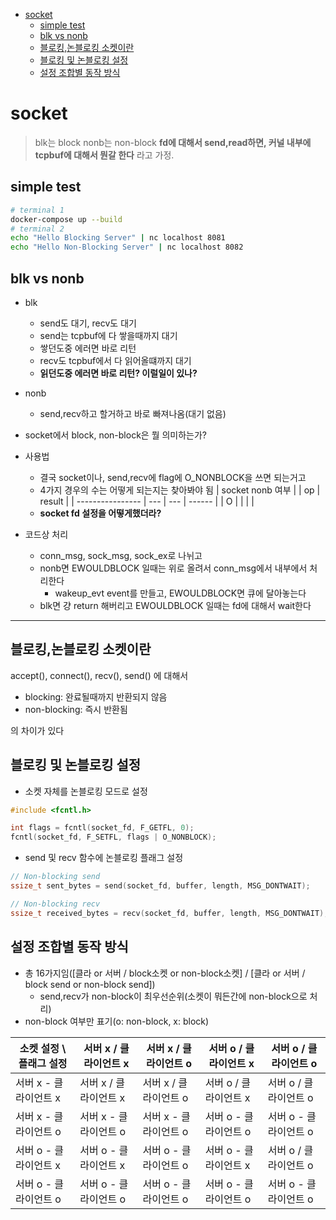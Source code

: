 - [socket](#socket)
  - [simple test](#simple-test)
  - [blk vs nonb](#blk-vs-nonb)
  - [블로킹,논블로킹 소켓이란](#블로킹논블로킹-소켓이란)
  - [블로킹 및 논블로킹 설정](#블로킹-및-논블로킹-설정)
  - [설정 조합별 동작 방식](#설정-조합별-동작-방식)


# socket

> blk는 block
> nonb는 non-block
> **fd에 대해서 send,read하면, 커널 내부에 tcpbuf에 대해서 뭔갈 한다** 라고 가정.

## simple test

```bash
# terminal 1
docker-compose up --build
# terminal 2
echo "Hello Blocking Server" | nc localhost 8081
echo "Hello Non-Blocking Server" | nc localhost 8082
```

## blk vs nonb

- blk
  - send도 대기, recv도 대기
  - send는 tcpbuf에 다 쌓을때까지 대기
  - 쌓던도중 에러면 바로 리턴
  - recv도 tcpbuf에서 다 읽어올떄까지 대기
  - **읽던도중 에러면 바로 리턴? 이럴일이 있나?**
- nonb
  - send,recv하고 할거하고 바로 빠져나옴(대기 없음)
- socket에서 block, non-block은 뭘 의미하는가?

- 사용법
  - 결국 socket이나, send,recv에 flag에 O_NONBLOCK을 쓰면 되는거고
  - 4가지 경우의 수는 어떻게 되는지는 찾아봐야 됨
  | socket nonb 여부 |     | op  | result |
  | ---------------- | --- | --- | ------ |
  | O                |     |     |        |
  - **socket fd 설정을 어떻게했더라?**
- 코드상 처리
  - conn_msg, sock_msg, sock_ex로 나뉘고
  - nonb면 EWOULDBLOCK 일때는 위로 올려서 conn_msg에서 내부에서 처리한다
    - wakeup_evt event를 만들고, EWOULDBLOCK면 큐에 달아놓는다
  - blk면 걍 return 해버리고 EWOULDBLOCK 일때는 fd에 대해서 wait한다

---

## 블로킹,논블로킹 소켓이란

accept(), connect(), recv(), send() 에 대해서

- blocking: 완료될때까지 반환되지 않음
- non-blocking: 즉시 반환됨

의 차이가 있다

## 블로킹 및 논블로킹 설정

- 소켓 자체를 논블로킹 모드로 설정

```c
#include <fcntl.h>

int flags = fcntl(socket_fd, F_GETFL, 0);
fcntl(socket_fd, F_SETFL, flags | O_NONBLOCK);
```

- send 및 recv 함수에 논블로킹 플래그 설정

```c
// Non-blocking send
ssize_t sent_bytes = send(socket_fd, buffer, length, MSG_DONTWAIT);

// Non-blocking recv
ssize_t received_bytes = recv(socket_fd, buffer, length, MSG_DONTWAIT);
```


## 설정 조합별 동작 방식

- 총 16가지임([클라 or 서버 / block소켓 or non-block소켓] / [클라 or 서버 / block send or non-block send])
  - send,recv가 non-block이 최우선순위(소켓이 뭐든간에 non-block으로 처리)
- non-block 여부만 표기(o: non-block, x: block)

| 소켓 설정 \ 플래그 설정 | 서버 x / 클라이언트 x | 서버 x / 클라이언트 o | 서버 o / 클라이언트 x | 서버 o / 클라이언트 o |
| ----------------------- | --------------------- | --------------------- | --------------------- | --------------------- |
| 서버 x - 클라이언트 x   | 서버 x / 클라이언트 x | 서버 x / 클라이언트 o | 서버 o / 클라이언트 x | 서버 o / 클라이언트 o |
| 서버 x - 클라이언트 o   | 서버 x - 클라이언트 o | 서버 x - 클라이언트 o | 서버 o - 클라이언트 o | 서버 o - 클라이언트 o |
| 서버 o - 클라이언트 x   | 서버 o - 클라이언트 x | 서버 o - 클라이언트 o | 서버 o - 클라이언트 x | 서버 o / 클라이언트 o |
| 서버 o - 클라이언트 o   | 서버 o - 클라이언트 o | 서버 o - 클라이언트 o | 서버 o - 클라이언트 o | 서버 o - 클라이언트 o |

